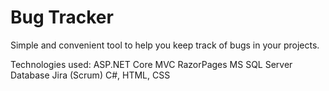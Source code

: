 # Bug Tracker
Simple and convenient tool to help you keep track of bugs in your projects.

Technologies used:
  ASP.NET Core MVC
  RazorPages
  MS SQL Server Database
  Jira (Scrum)
  C#, HTML, CSS
